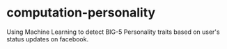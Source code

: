 # computation-personality
Using Machine Learning to detect BIG-5 Personality traits based on user's status updates on facebook.
